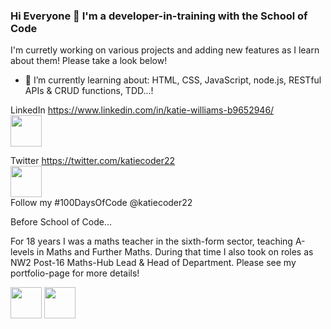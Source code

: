 ### Hi Everyone 👋 I'm a developer-in-training with the School of Code 
 I'm curretly working on various projects and adding new features as I learn about them! Please take a look below!

- 🌱 I’m currently learning about:
  HTML, CSS, JavaScript, node.js, RESTful APIs & CRUD functions, TDD...!

LinkedIn https://www.linkedin.com/in/katie-williams-b9652946/
<br>
<img src="https://github.com/Katie-W-22/Katie-W-22/assets/142401708/daa72bc4-c136-4b75-a7ca-683dc48b73a0" width="50" height="50">

Twitter  https://twitter.com/katiecoder22
<br>
<img src="https://github.com/Katie-W-22/Katie-W-22/assets/142401708/ee6de26f-ccc3-40e7-abf1-4c3cf84cc956" width="50" height="50">
<br>
Follow my #100DaysOfCode  @katiecoder22

Before School of Code...

For 18 years I was a maths teacher in the sixth-form sector, teaching A-levels in Maths and Further Maths.
During that time I also took on roles as NW2 Post-16 Maths-Hub Lead & Head of Department. Please see my portfolio-page for more details!

<img src = "https://user-images.githubusercontent.com/142401708/275325100-40451950-b515-467b-a940-7fde7a4c9e57.png" width="50" height="50"> 

<img src="https://github.com/Katie-W-22/Katie-W-22/assets/142401708/7742c78c-54b0-4e6b-8c92-4f32b451e3ad" width = "50" height = "50">

[1]:https://www.linkedin.com/in/katie-williams-b9652946;
<!--
**Katie-W-22/Katie-W-22** is a ✨ _special_ ✨ repository because its `README.md` (this file) appears on your GitHub profile.

Here are some ideas to get you started:

- 🔭 I’m currently working on ...
- 🌱 I’m currently learning ...
- 👯 I’m looking to collaborate on ...
- 🤔 I’m looking for help with ...
- 💬 Ask me about ...
- 📫 How to reach me: ...
- 😄 Pronouns: ...
- ⚡ Fun fact: ...
-->

